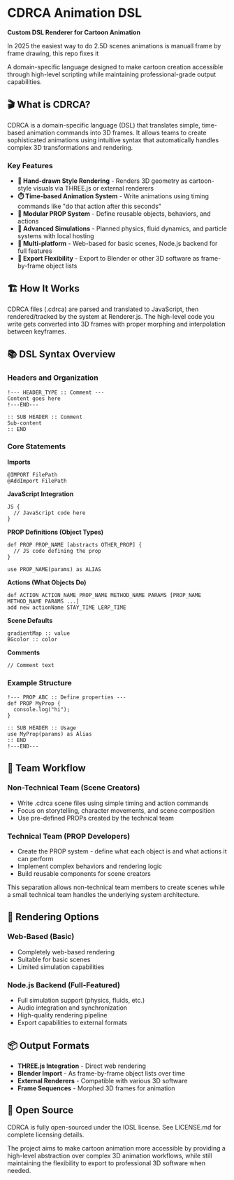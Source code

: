# CDRCA Animation DSL

**Custom DSL Renderer for Cartoon Animation**

In 2025 the easiest way to do 2.5D scenes animations is manuall frame by frame drawing, this repo fixes it

A domain-specific language designed to make cartoon creation accessible through high-level scripting while maintaining professional-grade output capabilities.

## 🎬 What is CDRCA?

CDRCA is a domain-specific language (DSL) that translates simple, time-based animation commands into 3D frames. It allows teams to create sophisticated animations using intuitive syntax that automatically handles complex 3D transformations and rendering.

### Key Features

- **🎨 Hand-drawn Style Rendering** - Renders 3D geometry as cartoon-style visuals via THREE.js or external renderers
- **⏱️ Time-based Animation System** - Write animations using timing commands like "do that action after this seconds"
- **🔧 Modular PROP System** - Define reusable objects, behaviors, and actions
- **🌊 Advanced Simulations** - Planned physics, fluid dynamics, and particle systems with local hosting
- **📱 Multi-platform** - Web-based for basic scenes, Node.js backend for full features
- **🔄 Export Flexibility** - Export to Blender or other 3D software as frame-by-frame object lists

## 🏗️ How It Works

CDRCA files (.cdrca) are parsed and translated to JavaScript, then rendered/tracked by the system at Renderer.js. The high-level code you write gets converted into 3D frames with proper morphing and interpolation between keyframes.

## 📚 DSL Syntax Overview

### Headers and Organization

```cdrca
!--- HEADER_TYPE :: Comment ---
Content goes here
!---END---

:: SUB HEADER :: Comment
Sub-content
:: END
```

### Core Statements

**Imports**

```cdrca
@IMPORT FilePath
@AddImport FilePath
```

**JavaScript Integration**

```cdrca
JS {
  // JavaScript code here
}
```

**PROP Definitions (Object Types)**

```cdrca
def PROP PROP_NAME [abstracts OTHER_PROP] {
  // JS code defining the prop
}

use PROP_NAME(params) as ALIAS
```

**Actions (What Objects Do)**

```cdrca
def ACTION ACTION_NAME PROP_NAME METHOD_NAME PARAMS [PROP_NAME METHOD_NAME PARAMS ...]
add new actionName STAY_TIME LERP_TIME
```

**Scene Defaults**

```cdrca
gradientMap :: value
BGcolor :: color
```

**Comments**

```cdrca
// Comment text
```

### Example Structure

```cdrca
!--- PROP ABC :: Define properties ---
def PROP MyProp {
  console.log("hi");
}

:: SUB HEADER :: Usage
use MyProp(params) as Alias
:: END
!---END---
```

## 🎯 Team Workflow

### Non-Technical Team (Scene Creators)

- Write .cdrca scene files using simple timing and action commands
- Focus on storytelling, character movements, and scene composition
- Use pre-defined PROPs created by the technical team

### Technical Team (PROP Developers)

- Create the PROP system - define what each object is and what actions it can perform
- Implement complex behaviors and rendering logic
- Build reusable components for scene creators

This separation allows non-technical team members to create scenes while a small technical team handles the underlying system architecture.

## 🔧 Rendering Options

### Web-Based (Basic)

- Completely web-based rendering
- Suitable for basic scenes
- Limited simulation capabilities

### Node.js Backend (Full-Featured)

- Full simulation support (physics, fluids, etc.)
- Audio integration and synchronization
- High-quality rendering pipeline
- Export capabilities to external formats

## 📦 Output Formats

- **THREE.js Integration** - Direct web rendering
- **Blender Import** - As frame-by-frame object lists over time
- **External Renderers** - Compatible with various 3D software
- **Frame Sequences** - Morphed 3D frames for animation

## 🤝 Open Source

CDRCA is fully open-sourced under the IOSL license. See LICENSE.md for complete licensing details.

The project aims to make cartoon animation more accessible by providing a high-level abstraction over complex 3D animation workflows, while still maintaining the flexibility to export to professional 3D software when needed.
